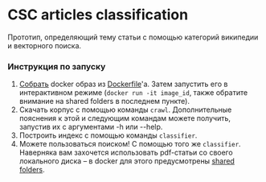 # CSC articles classification

Прототип, определяющий тему статьи с помощью категорий википедии и векторного поиска.

### Инструкция по запуску
1. [Собрать](https://docs.docker.com/reference/builder/) docker образ из [Dockerfile](https://raw.githubusercontent.com/bardsoftware/papeeria/named_entity_recognition/build/Dockerfile)'a. Затем запустить его в интерактивном режиме (`docker run -it image_id`, также обратите внимание на shared folders в последнем пункте).
2. Скачать корпус с помощью команды `crawl`. Дополнительные пояснения к этой и следующим командам можете получить, запустив их с аргументами -h или --help.
3. Построить индекс с помощью команды `classifier`.
4. Можете пользоваться поиском! С помощью того же `classifier`. Наверняка вам захочется использовать pdf-статьи со своего локального диска – в docker для этого предусмотрены [shared folders](https://docs.docker.com/userguide/dockervolumes/).
